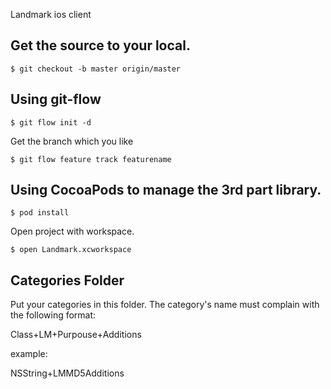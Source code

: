 Landmark ios client

Get the source to your local. 
---

`$ git checkout -b master origin/master`

Using git-flow
---

`$ git flow init -d`

Get the branch which you like

`$ git flow feature track featurename` 

Using CocoaPods to manage the 3rd part library.
---

`$ pod install`

Open project with workspace.

`$ open Landmark.xcworkspace`


Categories Folder
-----

Put your categories in this folder. The category's name must complain with the following format:

Class+LM+Purpouse+Additions

example:

NSString+LMMD5Additions